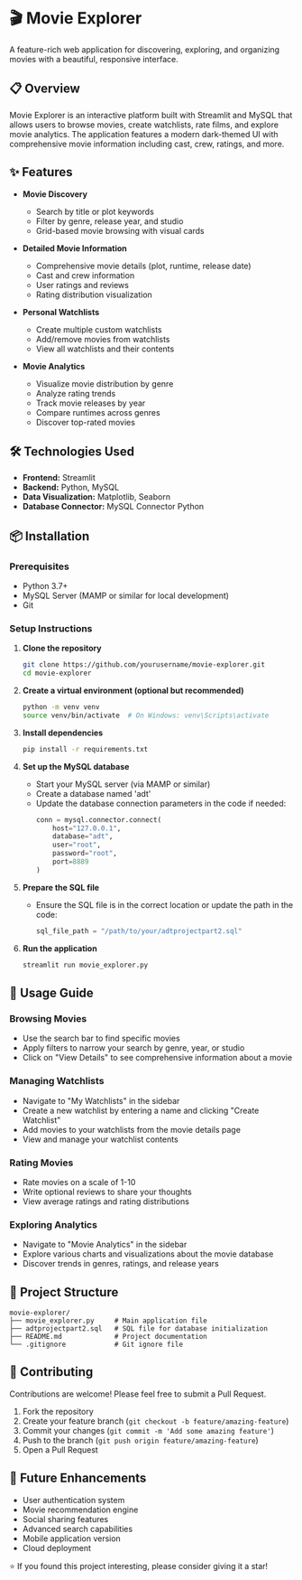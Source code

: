 # 🎬 Movie Explorer

A feature-rich web application for discovering, exploring, and organizing movies with a beautiful, responsive interface.

## 📋 Overview

Movie Explorer is an interactive platform built with Streamlit and MySQL that allows users to browse movies, create watchlists, rate films, and explore movie analytics. The application features a modern dark-themed UI with comprehensive movie information including cast, crew, ratings, and more.

## ✨ Features

- **Movie Discovery**
  - Search by title or plot keywords
  - Filter by genre, release year, and studio
  - Grid-based movie browsing with visual cards

- **Detailed Movie Information**
  - Comprehensive movie details (plot, runtime, release date)
  - Cast and crew information
  - User ratings and reviews
  - Rating distribution visualization

- **Personal Watchlists**
  - Create multiple custom watchlists
  - Add/remove movies from watchlists
  - View all watchlists and their contents

- **Movie Analytics**
  - Visualize movie distribution by genre
  - Analyze rating trends
  - Track movie releases by year
  - Compare runtimes across genres
  - Discover top-rated movies

## 🛠️ Technologies Used

- **Frontend:** Streamlit
- **Backend:** Python, MySQL
- **Data Visualization:** Matplotlib, Seaborn
- **Database Connector:** MySQL Connector Python

## 📦 Installation

### Prerequisites

- Python 3.7+
- MySQL Server (MAMP or similar for local development)
- Git

### Setup Instructions

1. **Clone the repository**
   ```bash
   git clone https://github.com/yourusername/movie-explorer.git
   cd movie-explorer
   ```

2. **Create a virtual environment (optional but recommended)**
   ```bash
   python -m venv venv
   source venv/bin/activate  # On Windows: venv\Scripts\activate
   ```

3. **Install dependencies**
   ```bash
   pip install -r requirements.txt
   ```

4. **Set up the MySQL database**
   - Start your MySQL server (via MAMP or similar)
   - Create a database named 'adt'
   - Update the database connection parameters in the code if needed:
     ```python
     conn = mysql.connector.connect(
         host="127.0.0.1",
         database="adt",
         user="root",
         password="root",
         port=8889
     )
     ```

5. **Prepare the SQL file**
   - Ensure the SQL file is in the correct location or update the path in the code:
     ```python
     sql_file_path = "/path/to/your/adtprojectpart2.sql"
     ```

6. **Run the application**
   ```bash
   streamlit run movie_explorer.py
   ```

## 🧭 Usage Guide

### Browsing Movies
- Use the search bar to find specific movies
- Apply filters to narrow your search by genre, year, or studio
- Click on "View Details" to see comprehensive information about a movie

### Managing Watchlists
- Navigate to "My Watchlists" in the sidebar
- Create a new watchlist by entering a name and clicking "Create Watchlist"
- Add movies to your watchlists from the movie details page
- View and manage your watchlist contents

### Rating Movies
- Rate movies on a scale of 1-10
- Write optional reviews to share your thoughts
- View average ratings and rating distributions

### Exploring Analytics
- Navigate to "Movie Analytics" in the sidebar
- Explore various charts and visualizations about the movie database
- Discover trends in genres, ratings, and release years

## 📁 Project Structure

```
movie-explorer/
├── movie_explorer.py     # Main application file
├── adtprojectpart2.sql   # SQL file for database initialization
├── README.md             # Project documentation
└── .gitignore            # Git ignore file
```

## 🤝 Contributing

Contributions are welcome! Please feel free to submit a Pull Request.

1. Fork the repository
2. Create your feature branch (`git checkout -b feature/amazing-feature`)
3. Commit your changes (`git commit -m 'Add some amazing feature'`)
4. Push to the branch (`git push origin feature/amazing-feature`)
5. Open a Pull Request

## 🔮 Future Enhancements

- User authentication system
- Movie recommendation engine
- Social sharing features
- Advanced search capabilities
- Mobile application version
- Cloud deployment

⭐️ If you found this project interesting, please consider giving it a star!
